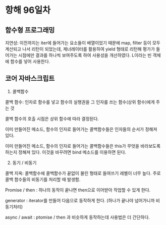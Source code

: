 # 항해 96일차

## 함수형 프로그래밍

지연성: 이전까지는 iter에 들어가는 요소들이 배열이었기 때문에 map, filter 등이 모두 계산되고 나서 리턴이 되었는데, 제너레이터를 활용하여 yield 형태로 리턴해 평가가 들어가는 시점에만 결과를 하나씩 보여주도록 하여 사용성을 개선하였다.
L이라는 빈 객체에 함수를 넣어 사용한다.

## 코어 자바스크립트

1. 콜백함수

콜백 함수: 인자로 함수를 넣고 함수의 실행권을 그 인자를 쓰는 함수(상위 함수)에게 주는 것

콜백 함수의 호출 시점은 상위 함수에 따라 결정된다.

이미 만들어진 메소드, 함수의 인자로 들어가는 콜백함수들은 인자들의 순서가 정해져 있다.

이미 만들어진 메소드, 함수의 인자로 들어가는 콜백함수들은 this가 무엇을 바라보도록 하는지 정해져 있다. 이것을 바꾸려면 bind 메소드를 이용하면 된다.

2. 동기 / 비동기

콜백 지옥: 콜백함수에 콜백함수가 끝없이 물린 형태로 들여쓰기 레벨이 너무 높다. 주로 콜백 함수들의 비동기를 처리할 때 발생함.

Promise / then : 하나의 동작이 끝나면 then으로 이어받아 작업할 수 있게 한다.

generator : iterator를 만들어 다음으로 동작하게 한다. (하나가 끝나야 넘어가니까 비동기처리)

async / await : ptomise / then 과 비슷하게 동작하는데 사용법은 더 간단하다.
